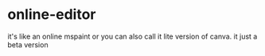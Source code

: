 # online-editor
it's like an online mspaint or you can also call it lite version of canva. it just a beta version 